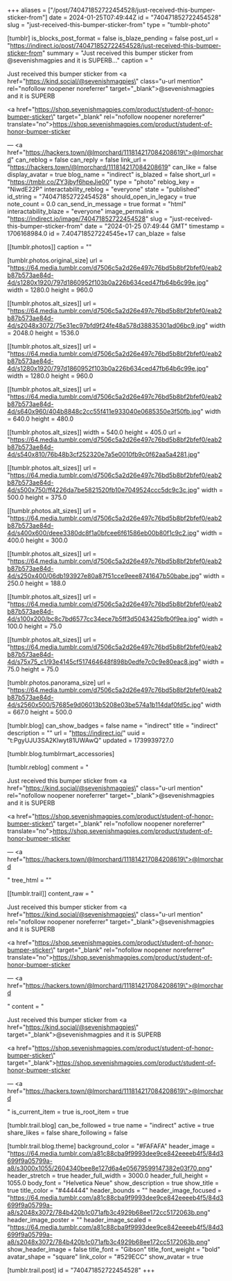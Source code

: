 +++
aliases = ["/post/740471852722454528/just-received-this-bumper-sticker-from"]
date = 2024-01-25T07:49:44Z
id = "740471852722454528"
slug = "just-received-this-bumper-sticker-from"
type = "tumblr-photo"

[tumblr]
is_blocks_post_format = false
is_blaze_pending = false
post_url = "https://indirect.io/post/740471852722454528/just-received-this-bumper-sticker-from"
summary = "Just received this bumper sticker from @sevenishmagpies and it is SUPERB..."
caption = "<p>Just received this bumper sticker from <a href=\"https://kind.social/@sevenishmagpies\" class=\"u-url mention\" rel=\"nofollow noopener noreferrer\" target=\"_blank\">@<span>sevenishmagpies</span></a> and it is SUPERB</p><p><a href=\"https://shop.sevenishmagpies.com/product/student-of-honor-bumper-sticker\" target=\"_blank\" rel=\"nofollow noopener noreferrer\" translate=\"no\">https://shop.sevenishmagpies.com/product/student-of-honor-bumper-sticker</a></p> — <a href=\"https://hackers.town/@lmorchard/111814217084208619\">@lmorchard</a>"
can_reblog = false
can_reply = false
link_url = "https://hackers.town/@lmorchard/111814217084208619"
can_like = false
display_avatar = true
blog_name = "indirect"
is_blazed = false
short_url = "https://tmblr.co/ZY3jbyf6hpeJie00"
type = "photo"
reblog_key = "NiwdE22P"
interactability_reblog = "everyone"
state = "published"
id_string = "740471852722454528"
should_open_in_legacy = true
note_count = 0.0
can_send_in_message = true
format = "html"
interactability_blaze = "everyone"
image_permalink = "https://indirect.io/image/740471852722454528"
slug = "just-received-this-bumper-sticker-from"
date = "2024-01-25 07:49:44 GMT"
timestamp = 1706168984.0
id = 7.404718527224545e+17
can_blaze = false

[[tumblr.photos]]
caption = ""

[tumblr.photos.original_size]
url = "https://64.media.tumblr.com/d7506c5a2d26e497c76bd5b8bf2bfef0/eab2b87b573ae84d-4d/s1280x1920/797d1860952f103b0a226b634ced47fb64b6c99e.jpg"
width = 1280.0
height = 960.0

[[tumblr.photos.alt_sizes]]
url = "https://64.media.tumblr.com/d7506c5a2d26e497c76bd5b8bf2bfef0/eab2b87b573ae84d-4d/s2048x3072/75e31ec97bfd9f24fe48a578d38835301ad06bc9.jpg"
width = 2048.0
height = 1536.0

[[tumblr.photos.alt_sizes]]
url = "https://64.media.tumblr.com/d7506c5a2d26e497c76bd5b8bf2bfef0/eab2b87b573ae84d-4d/s1280x1920/797d1860952f103b0a226b634ced47fb64b6c99e.jpg"
width = 1280.0
height = 960.0

[[tumblr.photos.alt_sizes]]
url = "https://64.media.tumblr.com/d7506c5a2d26e497c76bd5b8bf2bfef0/eab2b87b573ae84d-4d/s640x960/404b8848c2cc55f411e933040e0685350e3f50fb.jpg"
width = 640.0
height = 480.0

[[tumblr.photos.alt_sizes]]
width = 540.0
height = 405.0
url = "https://64.media.tumblr.com/d7506c5a2d26e497c76bd5b8bf2bfef0/eab2b87b573ae84d-4d/s540x810/76b48b3cf252320e7a5e0010fb9c0f62aa5a4281.jpg"

[[tumblr.photos.alt_sizes]]
url = "https://64.media.tumblr.com/d7506c5a2d26e497c76bd5b8bf2bfef0/eab2b87b573ae84d-4d/s500x750/ff4226da7be5821520fb10e7049524ccc5dc9c3c.jpg"
width = 500.0
height = 375.0

[[tumblr.photos.alt_sizes]]
url = "https://64.media.tumblr.com/d7506c5a2d26e497c76bd5b8bf2bfef0/eab2b87b573ae84d-4d/s400x600/deee3380dc8f1a0bfcee6f61586eb00b80f1c9c2.jpg"
width = 400.0
height = 300.0

[[tumblr.photos.alt_sizes]]
url = "https://64.media.tumblr.com/d7506c5a2d26e497c76bd5b8bf2bfef0/eab2b87b573ae84d-4d/s250x400/06db193927e80a87f51cce9eee8741647b50babe.jpg"
width = 250.0
height = 188.0

[[tumblr.photos.alt_sizes]]
url = "https://64.media.tumblr.com/d7506c5a2d26e497c76bd5b8bf2bfef0/eab2b87b573ae84d-4d/s100x200/bc8c7bd6577cc34ece7b5ff3d5043425bfb0f9ea.jpg"
width = 100.0
height = 75.0

[[tumblr.photos.alt_sizes]]
url = "https://64.media.tumblr.com/d7506c5a2d26e497c76bd5b8bf2bfef0/eab2b87b573ae84d-4d/s75x75_c1/93e4145cf517464648f898b0edfe7c0c9e80eac8.jpg"
width = 75.0
height = 75.0

[tumblr.photos.panorama_size]
url = "https://64.media.tumblr.com/d7506c5a2d26e497c76bd5b8bf2bfef0/eab2b87b573ae84d-4d/s2560x500/57685e9d06013b5208e03be574a1b114daf0fd5c.jpg"
width = 667.0
height = 500.0

[tumblr.blog]
can_show_badges = false
name = "indirect"
title = "indirect"
description = ""
url = "https://indirect.io/"
uuid = "t:PgyUJU3SA2Klwyt81UWAwQ"
updated = 1739939727.0

[tumblr.blog.tumblrmart_accessories]

[tumblr.reblog]
comment = "<p><p>Just received this bumper sticker from <a href=\"https://kind.social/@sevenishmagpies\" class=\"u-url mention\" rel=\"nofollow noopener noreferrer\" target=\"_blank\">@<span>sevenishmagpies</span></a> and it is SUPERB</p><p><a href=\"https://shop.sevenishmagpies.com/product/student-of-honor-bumper-sticker\" target=\"_blank\" rel=\"nofollow noopener noreferrer\" translate=\"no\">https://shop.sevenishmagpies.com/product/student-of-honor-bumper-sticker</a></p> — <a href=\"https://hackers.town/@lmorchard/111814217084208619\">@lmorchard</a></p>"
tree_html = ""

[[tumblr.trail]]
content_raw = "<p><p>Just received this bumper sticker from <a href=\"https://kind.social/@sevenishmagpies\" class=\"u-url mention\" rel=\"nofollow noopener noreferrer\" target=\"_blank\">@<span>sevenishmagpies</span></a> and it is SUPERB</p><p><a href=\"https://shop.sevenishmagpies.com/product/student-of-honor-bumper-sticker\" target=\"_blank\" rel=\"nofollow noopener noreferrer\" translate=\"no\">https://shop.sevenishmagpies.com/product/student-of-honor-bumper-sticker</a></p> — <a href=\"https://hackers.town/@lmorchard/111814217084208619\">@lmorchard</a></p>"
content = "<p><p>Just received this bumper sticker from <a href=\"https://kind.social/@sevenishmagpies\" target=\"_blank\">@sevenishmagpies</a> and it is SUPERB</p><p><a href=\"https://shop.sevenishmagpies.com/product/student-of-honor-bumper-sticker\" target=\"_blank\">https://shop.sevenishmagpies.com/product/student-of-honor-bumper-sticker</a></p> &mdash; <a href=\"https://hackers.town/@lmorchard/111814217084208619\">@lmorchard</a></p>"
is_current_item = true
is_root_item = true

[tumblr.trail.blog]
can_be_followed = true
name = "indirect"
active = true
share_likes = false
share_following = false

[tumblr.trail.blog.theme]
background_color = "#FAFAFA"
header_image = "https://64.media.tumblr.com/a81c88cba9f9993dee9ce842eeeeb4f5/84d3699f9a05799a-a8/s3000x1055/2604340bee8e127d6a4e05679599147382e03f70.png"
header_stretch = true
header_full_width = 3000.0
header_full_height = 1055.0
body_font = "Helvetica Neue"
show_description = true
show_title = true
title_color = "#444444"
header_bounds = ""
header_image_focused = "https://64.media.tumblr.com/a81c88cba9f9993dee9ce842eeeeb4f5/84d3699f9a05799a-a8/s2048x3072/784b420b1c071afb3c4929b68ee172cc5172063b.png"
header_image_poster = ""
header_image_scaled = "https://64.media.tumblr.com/a81c88cba9f9993dee9ce842eeeeb4f5/84d3699f9a05799a-a8/s2048x3072/784b420b1c071afb3c4929b68ee172cc5172063b.png"
show_header_image = false
title_font = "Gibson"
title_font_weight = "bold"
avatar_shape = "square"
link_color = "#529ECC"
show_avatar = true

[tumblr.trail.post]
id = "740471852722454528"
+++

